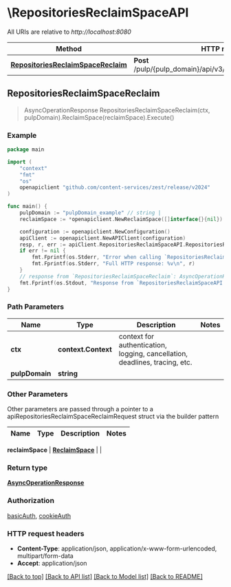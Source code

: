 # \RepositoriesReclaimSpaceAPI

All URIs are relative to *http://localhost:8080*

Method | HTTP request | Description
------------- | ------------- | -------------
[**RepositoriesReclaimSpaceReclaim**](RepositoriesReclaimSpaceAPI.md#RepositoriesReclaimSpaceReclaim) | **Post** /pulp/{pulp_domain}/api/v3/repositories/reclaim_space/ | 



## RepositoriesReclaimSpaceReclaim

> AsyncOperationResponse RepositoriesReclaimSpaceReclaim(ctx, pulpDomain).ReclaimSpace(reclaimSpace).Execute()





### Example

```go
package main

import (
	"context"
	"fmt"
	"os"
	openapiclient "github.com/content-services/zest/release/v2024"
)

func main() {
	pulpDomain := "pulpDomain_example" // string | 
	reclaimSpace := *openapiclient.NewReclaimSpace([]interface{}{nil}) // ReclaimSpace | 

	configuration := openapiclient.NewConfiguration()
	apiClient := openapiclient.NewAPIClient(configuration)
	resp, r, err := apiClient.RepositoriesReclaimSpaceAPI.RepositoriesReclaimSpaceReclaim(context.Background(), pulpDomain).ReclaimSpace(reclaimSpace).Execute()
	if err != nil {
		fmt.Fprintf(os.Stderr, "Error when calling `RepositoriesReclaimSpaceAPI.RepositoriesReclaimSpaceReclaim``: %v\n", err)
		fmt.Fprintf(os.Stderr, "Full HTTP response: %v\n", r)
	}
	// response from `RepositoriesReclaimSpaceReclaim`: AsyncOperationResponse
	fmt.Fprintf(os.Stdout, "Response from `RepositoriesReclaimSpaceAPI.RepositoriesReclaimSpaceReclaim`: %v\n", resp)
}
```

### Path Parameters


Name | Type | Description  | Notes
------------- | ------------- | ------------- | -------------
**ctx** | **context.Context** | context for authentication, logging, cancellation, deadlines, tracing, etc.
**pulpDomain** | **string** |  | 

### Other Parameters

Other parameters are passed through a pointer to a apiRepositoriesReclaimSpaceReclaimRequest struct via the builder pattern


Name | Type | Description  | Notes
------------- | ------------- | ------------- | -------------

 **reclaimSpace** | [**ReclaimSpace**](ReclaimSpace.md) |  | 

### Return type

[**AsyncOperationResponse**](AsyncOperationResponse.md)

### Authorization

[basicAuth](../README.md#basicAuth), [cookieAuth](../README.md#cookieAuth)

### HTTP request headers

- **Content-Type**: application/json, application/x-www-form-urlencoded, multipart/form-data
- **Accept**: application/json

[[Back to top]](#) [[Back to API list]](../README.md#documentation-for-api-endpoints)
[[Back to Model list]](../README.md#documentation-for-models)
[[Back to README]](../README.md)

